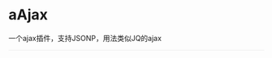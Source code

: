 # aAjax

一个ajax插件，支持JSONP，用法类似JQ的ajax
<div style="line-height:1px;border-bottom:1px solid #eee;"></div>
